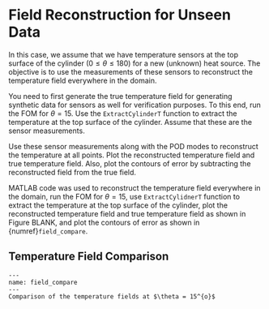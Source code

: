 # Field Reconstruction for Unseen Data

In this case, we assume that we have temperature sensors at the top surface of the cylinder ($0 \leq \theta \leq 180$) for a new (unknown) heat source. The objective is to use the measurements of these sensors to reconstruct the temperature field everywhere in the domain.

You need to first generate the true temperature field for generating synthetic data for sensors as well for verification purposes. To this end, run the FOM for $\theta = 15$. Use the `ExtractCylinderT` function to extract the temperature at the top surface of the cylinder. Assume that these are the sensor measurements.

Use these sensor measurements along with the POD modes to reconstruct the temperature at all points. Plot the reconstructed temperature field and true temperature field. Also, plot the contours of error by subtracting the reconstructed field from the true field.

MATLAB code was used to reconstruct the temperature field everywhere in the domain, run the FOM for $\theta = 15$, use `ExtractCylidnerT` function to extract the temperature at the top surface of the cylinder, plot the reconstructed temperature field and true temperature field as shown in Figure BLANK, and plot the contours of error as shown in {numref}`field_compare`.

## Temperature Field Comparison

```{figure} img/field_compare.png
---
name: field_compare
---
Comparison of the temperature fields at $\theta = 15^{o}$
```